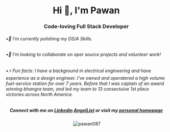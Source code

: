 <h1 align="center">Hi 👋, I'm Pawan</h1>
<h3 align="center">Code-loving Full Stack Developer</h3>

<h6 align="left">
•🌱 I’m currently polishing my DS/A Skills.
</h6>

<h6 align="left">
•👯 I’m looking to collaborate on oper source projects and volunteer work!
</h6>

<h6 align="left">
•⚡ Fun facts: I have a background in electrical engineering and have experience as a design engineer. I've owned and operatered a high volume fuel-service station for over 7 years. Before that I was captain of an award winning bhangra team, and led my team to 13 consectuive 1st place victories across North America.
</h6>

<h5 align="center">Connect with me on 
  <a href="https://linkedin.com/in/pawanchahal" target="blank">Linkedin</a> <a href="https://angel.co/u/pawan-chahal">AngelList</a>
  or visit my <a href="http://www.google.com">personal homepage</a>
</h5>

<p align="center">&nbsp;<img align="center" src="https://github-readme-stats.vercel.app/api?username=pawan087&show_icons=true&theme=dark&locale=en" alt="pawan087" /></p>




<!--
**pawan087/pawan087** is a ✨ _special_ ✨ repository because its `README.md` (this file) appears on your GitHub profile.

Here are some ideas to get you started:

- 🔭 I’m currently working on ...
- 🌱 I’m currently learning ...
- 👯 I’m looking to collaborate on ...
- 🤔 I’m looking for help with ...
- 💬 Ask me about ...
- 📫 How to reach me: ...
- 😄 Pronouns: ...
- ⚡ Fun fact: ...
-->
